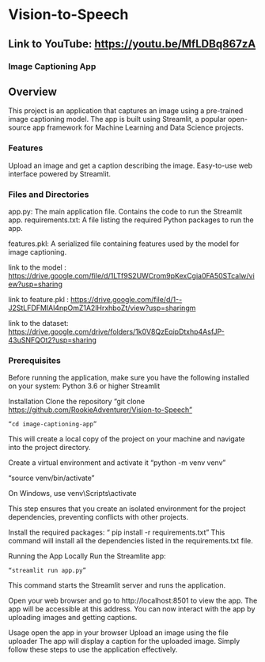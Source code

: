 # Vision-to-Speech
## Link to YouTube: https://youtu.be/MfLDBq867zA

### Image Captioning App

## Overview

This project is an application that captures an image using a pre-trained image captioning model. The app is built using Streamlit, a popular open-source app framework for Machine Learning and Data Science projects.

### Features
Upload an image and get a caption describing the image.
Easy-to-use web interface powered by Streamlit.

### Files and Directories
app.py: The main application file. Contains the code to run the Streamlit app. requirements.txt: A file listing the required Python packages to run the app.

features.pkl: A serialized file containing features used by the model for image captioning.

link to the model : https://drive.google.com/file/d/1LTf9S2UWCrom9pKexCgia0FA50STcalw/view?usp=sharing

link to feature.pkl : https://drive.google.com/file/d/1--J2StLFDFMIAl4npOmZ1A2lHrxhboZt/view?usp=sharingm


link to the dataset: https://drive.google.com/drive/folders/1k0V8QzEqipDtxhp4AsfJP-43uSNFQOt2?usp=sharing 



### Prerequisites

Before running the application, make sure you have the following installed on your system:
Python 3.6 or higher
Streamlit

Installation
Clone the repository
    “git clone https://github.com/RookieAdventurer/Vision-to-Speech”

    “cd image-captioning-app”
   
   This will create a local copy of the project on your machine and navigate into the project directory.

Create a virtual environment and activate it
    “python -m venv venv”

   “source venv/bin/activate”  

 On Windows, use venv\Scripts\activate

This step ensures that you create an isolated environment for the project dependencies, preventing conflicts with other projects.


Install the required packages:
   “ pip install -r requirements.txt”
   This command will install all the dependencies listed in the requirements.txt file.


Running the App Locally
Run the Streamlite app:

    “streamlit run app.py”
    
   This command starts the Streamlit server and runs the application.

Open your web browser and go to http://localhost:8501 to view the app.
 The app will be accessible at this address. You can now interact with the app by  uploading images and getting captions.

Usage
open the app in your browser
Upload an image using the file uploader
The app will display a caption for the uploaded image.
   Simply follow these steps to use the application effectively.

